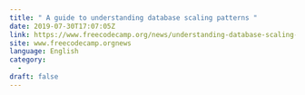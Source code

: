 ```yaml
---
title: " A guide to understanding database scaling patterns "
date: 2019-07-30T17:07:05Z
link: https://www.freecodecamp.org/news/understanding-database-scaling-patterns/?utm_medium=RSS&utm_source=news.12bit.vn
site: www.freecodecamp.orgnews
language: English
category:
  -   
draft: false
---
```

